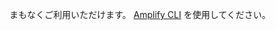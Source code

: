 まもなくご利用いただけます。 [Amplify CLI](~/lib/datastore/getting-started.md#code-generation-amplify-cli) を使用してください。
